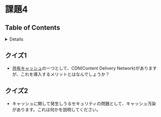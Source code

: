 # 課題4

## Table of Contents
<!-- START doctoc generated TOC please keep comment here to allow auto update -->
<!-- DON'T EDIT THIS SECTION, INSTEAD RE-RUN doctoc TO UPDATE -->
<details>
<summary>Details</summary>

- [クイズ1](#%E3%82%AF%E3%82%A4%E3%82%BA1)
- [クイズ2](#%E3%82%AF%E3%82%A4%E3%82%BA2)

</details>
<!-- END doctoc generated TOC please keep comment here to allow auto update -->

## クイズ1

- [共有キャッシュ](https://developer.mozilla.org/ja/docs/Web/HTTP/Caching#shared_proxy_caches)の一つとして、CDN(Content Delivery Network)がありますが、これを導入するメリットとはなんでしょうか？

## クイズ2

- キャッシュに関して発生しうるセキュリティの問題として、キャッシュ汚染があります。これは何かを説明してください。